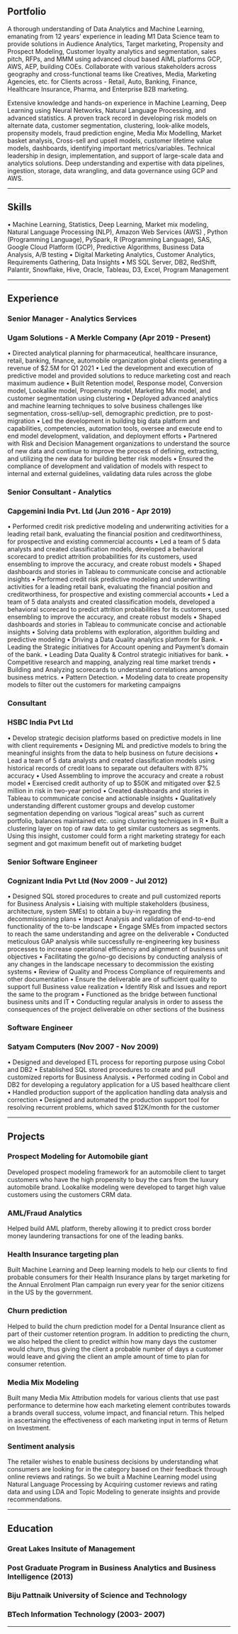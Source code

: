 ## Portfolio

A thorough understanding of Data Analytics and Machine Learning, emanating from 12 years’ experience in leading M1 Data Science team to provide solutions in Audience Analytics, Target marketing, Propensity and Prospect Modeling, Customer loyalty analytics and segmentation, sales pitch, RFPs, and MMM using advanced cloud based AIML platforms GCP, AWS, AEP, building COEs. Collaborate with various stakeholders across geography and cross-functional teams like Creatives, Media, Marketing Agencies, etc. for Clients across - Retail, Auto, Banking, Finance, Healthcare Insurance, Pharma, and  Enterprise B2B marketing.

Extensive knowledge and hands-on experience in Machine Learning, Deep Learning using Neural Networks, Natural Language Processing, and advanced statistics.
A proven track record in developing risk models on alternate data, customer segmentation, clustering, look-alike models, propensity models, fraud prediction engine, Media Mix Modelling, Market basket analysis, Cross-sell and upsell models, customer lifetime value models, dashboards, identifying important metrics/variables. Technical leadership in design, implementation, and support of large-scale data and analytics solutions. Deep understanding and expertise with data pipelines, ingestion, storage, data wrangling, and data governance using GCP and AWS. 

---

## Skills

•	Machine Learning, Statistics, Deep Learning, Market mix modeling, Natural Language Processing (NLP), Amazon Web Services (AWS) , Python (Programming Language), PySpark, R (Programming Language), SAS, Google Cloud Platform (GCP), Predictive Algorithms, Business Data Analysis, A/B testing
•	Digital Marketing Analytics, Customer Analytics, Requirements Gathering, Data Insights
•	MS SQL Server, DB2, RedShift, Palantir, Snowflake, Hive, Oracle, Tableau, D3, Excel, Program Management

---

## Experience

### **Senior Manager - Analytics Services**
### Ugam Solutions - A Merkle Company (Apr 2019 - Present)

•	Directed analytical planning for pharmaceutical, healthcare insurance, retail, banking, finance, automobile organization global clients generating a revenue of $2.5M for Q1   2021
•	Led the development and execution of predictive model and provided solutions to reduce marketing cost and reach maximum audience
•	Built Retention model, Response model, Conversion model, Lookalike model, Propensity model, Marketing Mix model, and customer segmentation using clustering
•	Deployed advanced analytics and machine learning techniques to solve business challenges like segmentation, cross-sell/up-sell, demographic prediction, pre to post-migration
•	Led the development in building big data platform and capabilities, competencies, automation tools, oversee and execute end to end model development, validation, and deployment efforts
•	Partnered with Risk and Decision Management organizations to understand the source of new data and continue to improve the process of defining, extracting, and utilizing the new data for building better risk models
•	Ensured the compliance of development and validation of models with respect to internal and external guidelines, validating data rules across the globe


### **Senior Consultant - Analytics**
### Capgemini India Pvt. Ltd (Jun 2016 - Apr 2019)

•	Performed credit risk predictive modeling and underwriting activities for a leading retail bank, evaluating the financial position and creditworthiness, for prospective and existing commercial accounts
•	Led a team of 5 data analysts and created classification models, developed a behavioral scorecard to predict attrition probabilities for its customers, used ensembling to improve the accuracy, and create robust models
•	Shaped dashboards and stories in Tableau to communicate concise and actionable insights
•	Performed credit risk predictive modeling and underwriting activities for a leading retail bank, evaluating the financial position and creditworthiness, for prospective and existing commercial accounts
•	Led a team of 5 data analysts and created classification models, developed a behavioral scorecard to predict attrition probabilities for its customers, used ensembling to improve the accuracy, and create robust models
•	Shaped dashboards and stories in Tableau to communicate concise and actionable insights
•	Solving data problems with exploration, algorithm building and predictive modeling
•	Driving a Data Quality analytics platform for Bank.
•	Leading the Strategic initiatives for Account opening and Payment’s domain of the bank.
•	Leading Data Quality & Control strategic initiatives for bank.
•	Competitive research and mapping, analyzing real time market trends
•	Building and Analyzing scorecards to understand correlations among business metrics.
•	Pattern Detection.
•	Modeling data to create propensity models to filter out the customers for marketing campaigns


### **Consultant**
### HSBC India Pvt Ltd

•	Develop strategic decision platforms based on predictive models in line with client requirements
•	Designing ML and predictive models to bring the meaningful insights from the data to help business on future decisions
•	Lead a team of 5 data analysts and created classification models using historical records of credit loans to separate out defaulters with 87% accuracy
•	Used Assembling to improve the accuracy and create a robust model
•	Exercised credit authority of up to $50K and mitigated over $2.5 million in risk in two-year period
•	Created dashboards and stories in Tableau to communicate concise and actionable insights
•	Qualitatively understanding different customer groups and develop customer segmentation depending on various “logical areas” such as current portfolio, balances maintained etc. using clustering techniques in R
•	Built a clustering layer on top of raw data to get similar customers as segments. Using this insight, customer could form a right marketing strategy for each segment and got maximum benefit out of marketing budget


### **Senior Software Engineer**
### Cognizant India Pvt Ltd (Nov 2009 - Jul 2012)

•	Designed SQL stored procedures to create and pull customized reports for Business Analysis
•	Liaising with multiple stakeholders (business, architecture, system SMEs) to obtain a buy-in regarding the decommissioning plans
•	Impact Analysis and validation of end-to-end functionality of the to-be landscape
•	Engage SMEs from impacted sectors to reach the same understanding and agree on the deliverable
•	Conducted meticulous GAP analysis while successfully re-engineering key business processes to increase operational efficiency and alignment of business unit objectives
•	Facilitating the go/no-go decisions by conducting analysis of any changes in the landscape necessary to decommission the existing systems
•	Review of Quality and Process Compliance of requirements and other documentation
•	Ensure the deliverable are of sufficient quality to support full Business value realization
•	Identify Risk and Issues and report the same to the program
•	Functioned as the bridge between functional business units and IT
•	Conducting regular analysis in order to assess the consequences of the project deliverable on other sections of the business


### **Software Engineer**
### Satyam Computers (Nov 2007 - Nov 2009)

•	Designed and developed ETL process for reporting purpose using Cobol and DB2
•	Established SQL stored procedures to create and pull customized reports for Business Analysis.
•	Performed coding in Cobol and DB2 for developing a regulatory application for a US based healthcare client
•	Handled production support of the application handling data analysis and correction
•	Designed and automated the production support tool for resolving recurrent problems, which saved $12K/month for the customer


---

## Projects

### Prospect Modeling for Automobile giant
Developed prospect modeling framework for an automobile client to target customers who have the high propensity to buy the cars from the luxury automobile brand. Lookalike modeling were developed to target high value customers using the customers CRM data. 

### AML/Fraud Analytics 
Helped build AML platform, thereby allowing it to predict cross border money laundering transactions for one of the leading banks.

### Health Insurance targeting plan
Built Machine Learning and Deep learning models to help our clients to find probable consumers for their Health Insurance plans by target marketing for the Annual Enrolment Plan campaign run every year for the senior citizens in the US by the government.

### Churn prediction
Helped to build the churn prediction model for a Dental Insurance client as part of their customer retention program. In addition to predicting the churn, we also helped the client to predict within how many days the customer would churn, thus giving the client a probable number of days a customer would leave and giving the client an ample amount of time to plan for consumer retention.

### Media Mix Modeling
Built many Media Mix Attribution models for various clients that use past performance to determine how each marketing element contributes towards a brands overall success, volume impact, and financial return. This helped in ascertaining the effectiveness of each marketing input in terms of Return on Investment.

### Sentiment analysis
The retailer wishes to enable business decisions by understanding what consumers are looking for in the category based on their feedback through online reviews and ratings. So we built a Machine Learning model using Natural Language Processing by Acquiring customer reviews and rating data and using LDA and Topic Modeling to generate insights and provide recommendations.

---
## Education

### **Great Lakes Insitute of Management**
### Post Graduate Program in Business Analytics and Business Intelligence (2013)

### **Biju Pattnaik University of Science and Technology**
### BTech Information Technology (2003- 2007) 

---


